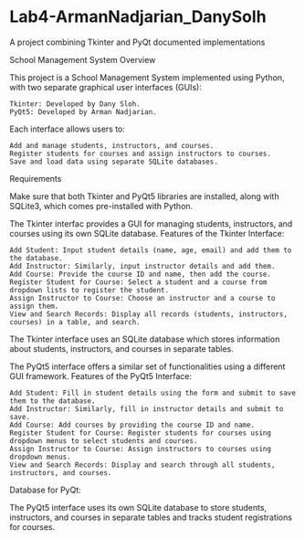 # Lab4-ArmanNadjarian_DanySolh
A project combining Tkinter and PyQt documented implementations

School Management System
Overview

This project is a School Management System implemented using Python, with two separate graphical user interfaces (GUIs):

    Tkinter: Developed by Dany Sloh.
    PyQt5: Developed by Arman Nadjarian.

Each interface allows users to:

    Add and manage students, instructors, and courses.
    Register students for courses and assign instructors to courses.
    Save and load data using separate SQLite databases.

Requirements

Make sure that both Tkinter and PyQt5 libraries are installed, along with SQLite3, which comes pre-installed with Python.



The Tkinter interfac provides a GUI for managing students, instructors, and courses using its own SQLite database.
Features of the Tkinter Interface:

    Add Student: Input student details (name, age, email) and add them to the database.
    Add Instructor: Similarly, input instructor details and add them.
    Add Course: Provide the course ID and name, then add the course.
    Register Student for Course: Select a student and a course from dropdown lists to register the student.
    Assign Instructor to Course: Choose an instructor and a course to assign them.
    View and Search Records: Display all records (students, instructors, courses) in a table, and search.


The Tkinter interface uses an SQLite database which stores information about students, instructors, and courses in separate tables.


The PyQt5 interface offers a similar set of functionalities using a different GUI framework.
Features of the PyQt5 Interface:

    Add Student: Fill in student details using the form and submit to save them to the database.
    Add Instructor: Similarly, fill in instructor details and submit to save.
    Add Course: Add courses by providing the course ID and name.
    Register Student for Course: Register students for courses using dropdown menus to select students and courses.
    Assign Instructor to Course: Assign instructors to courses using dropdown menus.
    View and Search Records: Display and search through all students, instructors, and courses.

Database for PyQt:

The PyQt5 interface uses its own SQLite database to store students, instructors, and courses in separate tables and tracks student registrations for courses.
